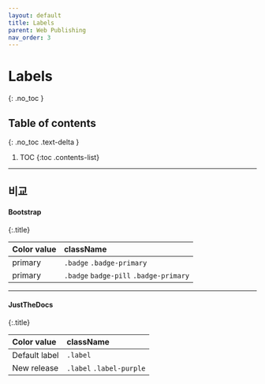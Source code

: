 ```yaml
---
layout: default
title: Labels
parent: Web Publishing
nav_order: 3
---
```


# Labels
{: .no_toc }

## Table of contents
{: .no_toc .text-delta }

1. TOC
{:toc .contents-list}

----

## 비교

#### Bootstrap
{:.title}

| Color value                                                    | className                   |
|:---------------------------------------------------------------|:----------------------------|
| <span class="badge badge-primary">primary</span>               | `.badge` `.badge-primary`   |
| <span class="badge badge-pill badge-primary">primary</span>    | `.badge` `badge-pill` `.badge-primary`|



---

#### JustTheDocs
{:.title}

| Color value                                             | className                  |
|:------------------------------------------------------- |:---------------------------|
| <span class="label">Default label</span>                | `.label`                   |
| <span class="label label-purple">New release</span>     | `.label` `.label-purple`   |

<!--
| <span class="label label-green">Stable</span>           | `.label` `.label-green`    |
| <span class="label label-purple">New release</span>     | `.label` `.label-purple`   |
| <span class="label label-yellow">Coming soon</span>     | `.label` `.label-yellow`   |
| <span class="label label-red">Deprecated</span>         | `.label` `.label-red`      |
-->
